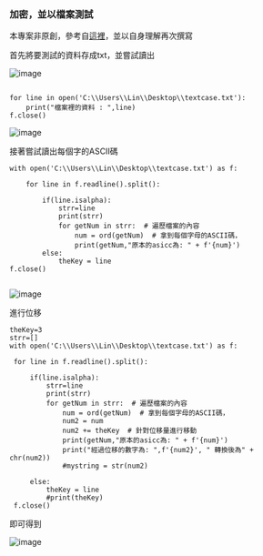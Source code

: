 ### 加密，並以檔案測試

 本專案非原創，參考自[這裡](https://medium.com/ccclub/ccclub-python-for-beginners-tutorial-613b2fdf38bf)，並以自身理解再次撰寫






首先將要測試的資料存成txt，並嘗試讀出

![image](https://user-images.githubusercontent.com/62200440/149455527-9d9b5806-c849-4271-ace4-6ecbe880f95e.png)



```

for line in open('C:\\Users\\Lin\\Desktop\\textcase.txt'):
    print("檔案裡的資料 : ",line)
f.close()

```

![image](https://user-images.githubusercontent.com/62200440/149455491-888c6c54-d698-4349-a428-c5f72559d041.png)



接著嘗試讀出每個字的ASCII碼

```
with open('C:\\Users\\Lin\\Desktop\\textcase.txt') as f:
    
    for line in f.readline().split():
        
        if(line.isalpha):
            strr=line
            print(strr)
            for getNum in strr:  # 遍歷檔案的內容
                num = ord(getNum)  # 拿到每個字母的ASCII碼，
                print(getNum,"原本的asicc為: " + f'{num}')              
        else:
            theKey = line
f.close()       
        
   ```
   
   ![image](https://user-images.githubusercontent.com/62200440/149455721-e1672ff7-f61c-45d7-8f69-aea26d84d65a.png)

   
   
   
   
   進行位移
   
   ```
theKey=3
strr=[]
with open('C:\\Users\\Lin\\Desktop\\textcase.txt') as f:
    
    for line in f.readline().split():
        
        if(line.isalpha):
            strr=line
            print(strr)
            for getNum in strr:  # 遍歷檔案的內容
                num = ord(getNum)  # 拿到每個字母的ASCII碼，
                num2 = num
                num2 += theKey  # 針對位移量進行移動
                print(getNum,"原本的asicc為: " + f'{num}')                 
                print("經過位移的數字為: ",f'{num2}', " 轉換後為" + chr(num2))
                #mystring = str(num2)
           
        else:
            theKey = line
            #print(theKey)
    f.close()      
   ```
   
   
   
   即可得到
   
     
![image](https://user-images.githubusercontent.com/62200440/149456005-096d0d5e-e50c-4dbb-bd96-905ccf1ad016.png)


      
   
